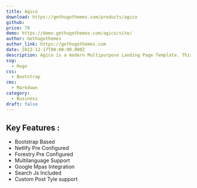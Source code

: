 ```yaml
---
title: Agico
download: https://gethugothemes.com/products/agico
github:
price: 79
demo: https://demo.gethugothemes.com/agico/site/
author: Gethugothemes
author_link: https://gethugothemes.com
date: 2022-12-17T00:00:00.000Z
description: Agico is a modern Multipurpose Landing Page Template. This premium Hugo theme is a Bootstrap framework-based landing page with neat and clean coding.
ssg:
  - Hugo
css:
  - Bootstrap
cms:
  - Markdown
category:
  - Business
draft: false
---
```


## Key Features :

- Bootstrap Based
- Netlify Pre Configured
- Forestry Pre Configured
- Multilanguage Support
- Google Mpas Integration
- Search Js Included
- Custom Post Tyle support
